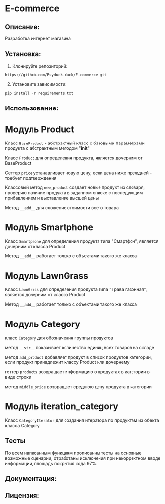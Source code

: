 # E-commerce

## Описание:

Разработка интернет магазина

## Установка:

1. Клонируйте репозиторий:
```
https://github.com/Psyduck-duck/E-commerce.git
```
2. Установите зависимости:
```
pip install -r requirements.txt
```
## Использование:

# Модуль Product

Класс `BaseProduct` - абстрактный класс с базовыми параметрами продукта с абстрактным методом "__init__"

Класс `Product` для определения продукта, является дочерним от BaseProduct

Сеттер `price` устанавливает новую цену, если цена ниже преждней - требует подтверждения

Классовый метод `new_product` создает новые продукт из словаря, проверяю наличие продукта в заданном списке
с последующим прибавлением и выставление высшей цены

Метод `__add__` для сложение стоимости всего товара

# Модуль Smartphone

Класс `Smartphone` для определения продукта типа "Смартфон", является дочерним от класса Product

Метод `__add__` работает только с объектами такого же класса

# Модуль LawnGrass

Класс `LawnGrass` для определения продукта типа "Трава газонная", является дочерним от класса Product

Метод `__add__` работает только с объектами такого же класса

# Модуль Category

класс `Category` для обозначения группы продуктов

метод `__str__` показывает количество единиц всех товаров на складе

метод `add_product` добавляет продукт в список продуктов категории, если продукт принадлежит классу Product или дочернему

геттер `products` возвращает информацию о продуктах в категории в виде строки

метод `middle_price` возвращает среднюю цену продукта в категории

# Модуль iteration_category

Класс `CategoryIterator` для создания итератора по продуктам из обекта класса Category

## Тесты

По всем написанным функциям прописанны тесты на основные возможные сценарии, отработаны исключения при
некорректном вводе информации, площадь покрытия кода 97%.

## Документация:

## Лицензия: